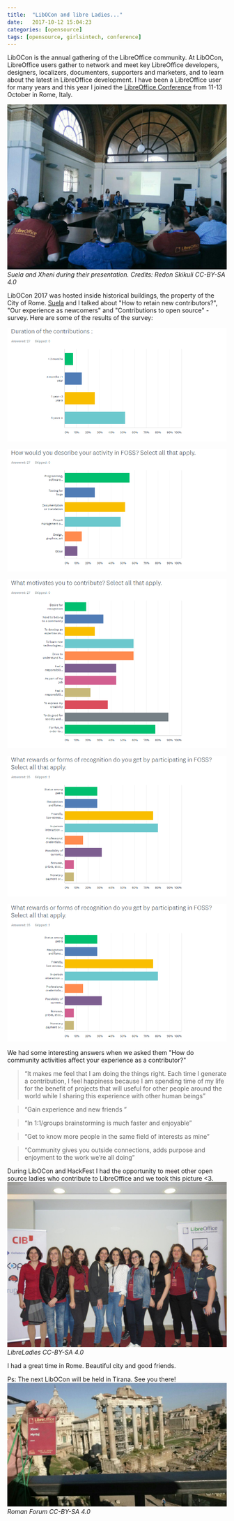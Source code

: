 ```yaml
---
title:  "LibOCon and libre Ladies..."
date:   2017-10-12 15:04:23
categories: [opensource]
tags: [opensource, girlsintech, conference]
---
```

LibOCon is the annual gathering of the LibreOffice community. At LibOCon, LibreOffice users gather to network and meet key LibreOffice developers, designers, localizers, documenters, supporters and marketers, and to learn about the latest in LibreOffice development.
I have been a LibreOffice user for many years and this year I joined the [LibreOffice Conference](https://conference.libreoffice.org/) from 11-13 October in Rome, Italy.


![liboCon](/images/icontributed.jpg "LibOCOn CC-BY-SA 4.0")
*Suela and Xheni during their presentation. Credits: Redon Skikuli CC-BY-SA 4.0* 

LibOCon 2017 was hosted inside historical buildings, the property of the City of Rome. 
[Suela](https://twitter.com/Suela_Palushi) and I talked  about "How to retain new contributors?",
"Our experience as newcomers" and "Contributions to open source" - survey. Here are some of the results of the survey: 


![liboCon](/images/libocon.png "LibOCOn CC-BY-SA 4.0")

![liboCon](/images/libocon2.png "LibOCOn CC-BY-SA 4.0")

![liboCon](/images/libocon6.png "LibOCOn CC-BY-SA 4.0")

![liboCon](/images/libocon5.png "LibOCOn CC-BY-SA 4.0")

![liboCon](/images/libocon7.png "LibOCOn CC-BY-SA 4.0")

We had some interesting answers when  we asked them "How do community activities affect your experience as a contributor?"
>“It makes me feel that I am doing the things right. Each time I generate a contribution, I feel
happiness because I am spending time of my life for the benefit of projects that will useful for other people around the world while I sharing this experience with other human beings”

>“Gain experience and new friends ”

>“In 1:1/groups brainstorming is much faster and enjoyable”

>“Get to know more people in the same field of interests as mine”

>“Community gives you outside connections, adds purpose and enjoyment to the work we’re all doing”

During LibOCon and HackFest I had the opportunity to meet other open source ladies who contribute to LibreOffice and we took this picture <3. 
![liboCon](/images/librecon.jpg "LibOCOn CC-BY-SA 4.0")
*LibreLadies CC-BY-SA 4.0*  

I had a great time in Rome. Beautiful city and good friends.

Ps: The next LibOCon will be held in Tirana. See you there!
![liboCon](/images/romanforum.jpg "LibOCOn CC-BY-SA 4.0")
*Roman Forum CC-BY-SA 4.0*  



